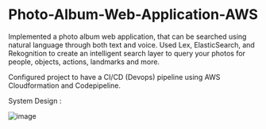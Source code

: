 # Photo-Album-Web-Application-AWS

Implemented a photo album web application, that can be searched using natural language
through both text and voice. Used Lex, ElasticSearch, and
Rekognition to create an intelligent search layer to query your photos for people,
objects, actions, landmarks and more.

Configured project to have a CI/CD (Devops) pipeline using AWS Cloudformation and Codepipeline.

System Design :

![image](https://user-images.githubusercontent.com/57378953/120511841-6446ca80-c390-11eb-912f-b2ed9245fb57.png)

